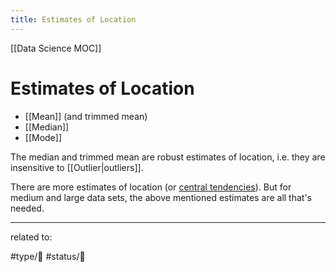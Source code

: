 ```yaml
---
title: Estimates of Location
---
```

[[Data Science MOC]]

# Estimates of Location
- [[Mean]] (and trimmed mean)
- [[Median]]
- [[Mode]]

The median and trimmed mean are robust estimates of location, i.e. they are insensitive to [[Outlier|outliers]].

There are more estimates of location (or [central tendencies](https://en.wikipedia.org/wiki/Central_tendency)). But for medium and large data sets, the above mentioned estimates are all that's needed.

---
related to:

#type/🌲
#status/🔴
